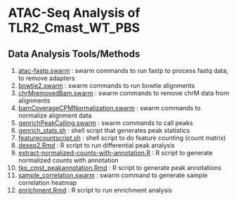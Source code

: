 # ATAC-Seq Analysis of TLR2_Cmast_WT_PBS

## Data Analysis Tools/Methods

1. [atac-fastp.swarm](Tools/atac-fastp.swarm)  : swarm commands to run fastp to process fastq data, to remove adapters
2. [bowtie2.swarm](Tools/bowtie2.swarm) : swarm commands to run bowtie alignments
3. [chrMremovedBam.swarm](chrMremovedBam.swarm) : swarm commands to remove chrM data from alignments
4. [bamCoverageCPMNormalization.swarm](Tools/bamCoverageCPMNormalization.swarm) : swarm commands to normalize alignment data
5. [genrichPeakCalling.swarm](Tools/genrichPeakCalling.swarm) : swarm commands to call peaks
6. [genrich_stats.sh](Tools/genrich_stats.sh) : shell script that generates peak statistics
7. [featurecountscript.sh](Tools/featurecountscript.sh) : shell script to do feature counting (count matrix)
8. [deseq2.Rmd](Tools/deseq2.Rmd) : R script to run differential peak analysis
9. [extract-normalized-counts-with-annotation.R](Tools/extract-normalized-counts-with-annotation.R) : R script to generate normalized counts with annotation
10. [tko_cmst_peakannotation.Rmd](Tools/tko_cmst_peakannotation.Rmd) : R script to generate peak annotations
11. [sample_correlation.swarm](Tools/sample_correlation.swarm) : swarm command to generate sample correlation heatmap
12. [enrichment.Rmd](Tools/enrichment.Rmd) : R script to run enrichment analysis
